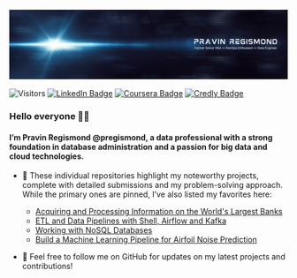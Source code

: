 ![pregismond's GitHub Banner](./assets/header1.png)

![Visitors](https://api.visitorbadge.io/api/visitors?path=https%3A%2F%2Fgithub.com%2Fpregismond%2Fpregismond&countColor=%230d76a8&style=flat&labelStyle=none)
[![LinkedIn Badge](https://img.shields.io/badge/LinkedIn-Profile-informational?style=flat&logo=linkedin&logoColor=white&color=0D76A8)](https://www.linkedin.com/in/pregismond/)
[![Coursera Badge](https://img.shields.io/badge/Coursera-Profile-informational?style=flat&logo=coursera&logoColor=white&color=0D76A8)](https://www.coursera.org/learner/pregismond)
[![Credly Badge](https://img.shields.io/badge/Credly-Profile-informational?style=flat&logo=credly&logoColor=white&color=0D76A8)](https://www.credly.com/users/pregismond/badges?sort=-state_updated_at&page=1)

### Hello everyone 👋🏾

#### I’m **Pravin Regismond** @pregismond, a data professional with a strong foundation in database administration and a passion for big data and cloud technologies.
<!--
- 👀 I’m interested in ...
- 💞️ I’m looking to collaborate on ...
- 📫 How to reach me ...
- 🌱 I’m currently learning ...
- ⚡ Fun fact: ...
-->
- 💞️ These individual repositories highlight my noteworthy projects, complete with detailed submissions and my problem-solving approach. While the primary ones are pinned, I’ve also listed my favorites here:
  - [Acquiring and Processing Information on the World's Largest Banks](https://github.com/pregismond/python-project-for-data-engineering)
  - [ETL and Data Pipelines with Shell, Airflow and Kafka](https://github.com/pregismond/etl-data-pipelines-with-shell-airflow-kafka)
  - [Working with NoSQL Databases](https://github.com/pregismond/working-with-nosql-databases)
  - [Build a Machine Learning Pipeline for Airfoil Noise Prediction](https://github.com/pregismond/build-ml-pipeline-airfoil-noise-prediction)

- 👀 Feel free to follow me on GitHub for updates on my latest projects and contributions!

